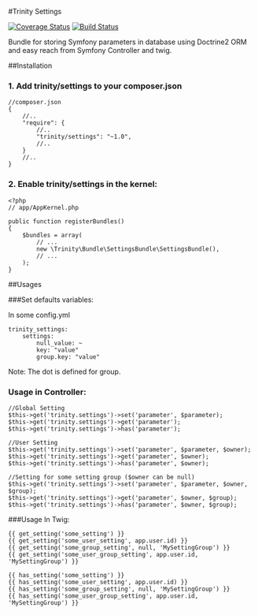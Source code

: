 #Trinity Settings

[![Coverage Status](https://coveralls.io/repos/github/modpreneur/trinity-settings/badge.svg?branch=master)](https://coveralls.io/github/modpreneur/trinity-settings?branch=master)
[![Build Status](https://travis-ci.org/modpreneur/trinity-settings.svg?branch=master)](https://travis-ci.org/modpreneur/trinity-settings)

Bundle for storing Symfony parameters in database using Doctrine2 ORM and easy reach from Symfony Controller and twig.

##Installation

### 1. Add trinity/settings to your composer.json

    //composer.json
    {
        //..
        "require": {
            //..
            "trinity/settings": "~1.0",
            //..
        }
        //..
    }

### 2. Enable trinity/settings in the kernel:

    <?php
    // app/AppKernel.php

    public function registerBundles()
    {
        $bundles = array(
            // ...
            new \Trinity\Bundle\SettingsBundle\SettingsBundle(),
            // ...
        );
    }


##Usages

###Set defaults variables:

In some config.yml

    trinity_settings:
        settings:
            null_value: ~
            key: "value"
            group.key: "value"


Note: The dot is defined for group.


### Usage in Controller:
   
    //Global Setting
    $this->get('trinity.settings')->set('parameter', $parameter);
    $this->get('trinity.settings')->get('parameter');
    $this->get('trinity.settings')->has('parameter');

    //User Setting
    $this->get('trinity.settings')->set('parameter', $parameter, $owner);
    $this->get('trinity.settings')->get('parameter', $owner);
    $this->get('trinity.settings')->has('parameter', $owner);

    //Setting for some setting group ($owner can be null)
    $this->get('trinity.settings')->set('parameter', $parameter, $owner, $group);
    $this->get('trinity.settings')->get('parameter', $owner, $group);
    $this->get('trinity.settings')->has('parameter', $owner, $group);
    
###Usage In Twig:
    
    {{ get_setting('some_setting') }} 
    {{ get_setting('some_user_setting', app.user.id) }}
    {{ get_setting('some_group_setting', null, 'MySettingGroup') }}
    {{ get_setting('some_user_group_setting', app.user.id, 'MySettingGroup') }}

    {{ has_setting('some_setting') }}
    {{ has_setting('some_user_setting', app.user.id) }}
    {{ has_setting('some_group_setting', null, 'MySettingGroup') }}
    {{ has_setting('some_user_group_setting', app.user.id, 'MySettingGroup') }}
